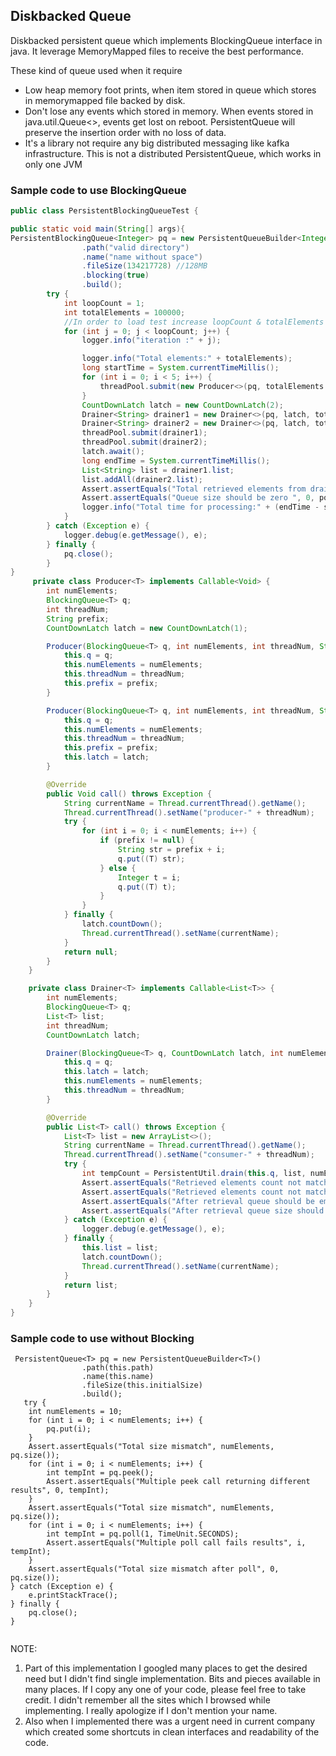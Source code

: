 ## Diskbacked Queue

Diskbacked persistent queue which implements BlockingQueue interface in java. It leverage MemoryMapped files to receive the best performance.

These kind of queue used when it require
   - Low heap memory foot prints, when item stored in queue which stores in memorymapped file backed by disk.
   - Don't lose any events which stored in memory. When events stored in java.util.Queue<>, events get lost on reboot. PersistentQueue will preserve the insertion order with no loss of data.
   - It's a library not require any big distributed messaging like kafka infrastructure. This is not a distributed PersistentQueue, which works in only one JVM
   
### Sample code to use BlockingQueue

```java
public class PersistentBlockingQueueTest {

public static void main(String[] args){
PersistentBlockingQueue<Integer> pq = new PersistentQueueBuilder<Integer>()
                .path("valid directory")
                .name("name without space")
                .fileSize(134217728) //128MB 
                .blocking(true)
                .build();
        try {
            int loopCount = 1;
            int totalElements = 100000;
            //In order to load test increase loopCount & totalElements
            for (int j = 0; j < loopCount; j++) {
                logger.info("iteration :" + j);

                logger.info("Total elements:" + totalElements);
                long startTime = System.currentTimeMillis();
                for (int i = 0; i < 5; i++) {
                    threadPool.submit(new Producer<>(pq, totalElements / 5, i, oneKBText));
                }
                CountDownLatch latch = new CountDownLatch(2);
                Drainer<String> drainer1 = new Drainer<>(pq, latch, totalElements / 2, 0);
                Drainer<String> drainer2 = new Drainer<>(pq, latch, totalElements / 2, 1);
                threadPool.submit(drainer1);
                threadPool.submit(drainer2);
                latch.await();
                long endTime = System.currentTimeMillis();
                List<String> list = drainer1.list;
                list.addAll(drainer2.list);
                Assert.assertEquals("Total retrieved elements from drainer threads ", totalElements, list.size());
                Assert.assertEquals("Queue size should be zero ", 0, pq.size());
                logger.info("Total time for processing:" + (endTime - startTime) + "millis");
            }
        } catch (Exception e) {
            logger.debug(e.getMessage(), e);
        } finally {
            pq.close();
        }
}
     private class Producer<T> implements Callable<Void> {
        int numElements;
        BlockingQueue<T> q;
        int threadNum;
        String prefix;
        CountDownLatch latch = new CountDownLatch(1);

        Producer(BlockingQueue<T> q, int numElements, int threadNum, String prefix) {
            this.q = q;
            this.numElements = numElements;
            this.threadNum = threadNum;
            this.prefix = prefix;
        }

        Producer(BlockingQueue<T> q, int numElements, int threadNum, String prefix, CountDownLatch latch) {
            this.q = q;
            this.numElements = numElements;
            this.threadNum = threadNum;
            this.prefix = prefix;
            this.latch = latch;
        }

        @Override
        public Void call() throws Exception {
            String currentName = Thread.currentThread().getName();
            Thread.currentThread().setName("producer-" + threadNum);
            try {
                for (int i = 0; i < numElements; i++) {
                    if (prefix != null) {
                        String str = prefix + i;
                        q.put((T) str);
                    } else {
                        Integer t = i;
                        q.put((T) t);
                    }
                }
            } finally {
                latch.countDown();
                Thread.currentThread().setName(currentName);
            }
            return null;
        }
    }

    private class Drainer<T> implements Callable<List<T>> {
        int numElements;
        BlockingQueue<T> q;
        List<T> list;
        int threadNum;
        CountDownLatch latch;

        Drainer(BlockingQueue<T> q, CountDownLatch latch, int numElements, int threadNum) {
            this.q = q;
            this.latch = latch;
            this.numElements = numElements;
            this.threadNum = threadNum;
        }

        @Override
        public List<T> call() throws Exception {
            List<T> list = new ArrayList<>();
            String currentName = Thread.currentThread().getName();
            Thread.currentThread().setName("consumer-" + threadNum);
            try {
                int tempCount = PersistentUtil.drain(this.q, list, numElements, Long.MAX_VALUE, TimeUnit.NANOSECONDS);
                Assert.assertEquals("Retrieved elements count not matching part of drain", numElements, tempCount);
                Assert.assertEquals("Retrieved elements count not matching", numElements, list.size());
                Assert.assertEquals("After retrieval queue should be empty", true, this.q.isEmpty());
                Assert.assertEquals("After retrieval queue size should be zero", 0, this.q.size());
            } catch (Exception e) {
                logger.debug(e.getMessage(), e);
            } finally {
                this.list = list;
                latch.countDown();
                Thread.currentThread().setName(currentName);
            }
            return list;
        }
    }
}
``` 

### Sample code to use without Blocking
```
 PersistentQueue<T> pq = new PersistentQueueBuilder<T>()
                .path(this.path)
                .name(this.name)
                .fileSize(this.initialSize)
                .build();
   try {
    int numElements = 10;
    for (int i = 0; i < numElements; i++) {
        pq.put(i);
    }
    Assert.assertEquals("Total size mismatch", numElements, pq.size());
    for (int i = 0; i < numElements; i++) {
        int tempInt = pq.peek();
        Assert.assertEquals("Multiple peek call returning different results", 0, tempInt);
    }
    Assert.assertEquals("Total size mismatch", numElements, pq.size());
    for (int i = 0; i < numElements; i++) {
        int tempInt = pq.poll(1, TimeUnit.SECONDS);
        Assert.assertEquals("Multiple poll call fails results", i, tempInt);
    }
    Assert.assertEquals("Total size mismatch after poll", 0, pq.size());
} catch (Exception e) {
    e.printStackTrace();
} finally {
    pq.close();
}
            
```
NOTE: 
  1. Part of this implementation I googled many places to get the desired need but I didn't find single implementation. Bits and pieces available in many places. If I copy any one of your code, please feel free to take credit. I didn't remember all the sites which I browsed while implementing. I really apologize if I don't mention your name.
  2. Also when I implemented there was a urgent need in current company which created some shortcuts in clean interfaces and readability of the code.
